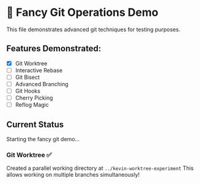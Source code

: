 # 🎩 Fancy Git Operations Demo

This file demonstrates advanced git techniques for testing purposes.

## Features Demonstrated:
- [x] Git Worktree
- [ ] Interactive Rebase
- [ ] Git Bisect
- [ ] Advanced Branching
- [ ] Git Hooks
- [ ] Cherry Picking
- [ ] Reflog Magic

## Current Status
Starting the fancy git demo...

### Git Worktree ✅
Created a parallel working directory at `../kevin-worktree-experiment`
This allows working on multiple branches simultaneously!
